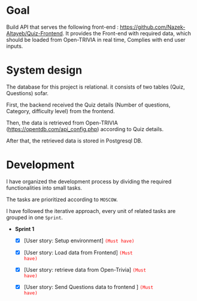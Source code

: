 # Goal

Build API that serves the following front-end : https://github.com/Nazek-Altayeb/Quiz-Frontend.
It provides the Front-end with required data, which should be loaded from Open-TRIVIA in real time, Complies with end user inputs.

# System design

The database for this project is relational. it consists of two tables (Quiz, Questions) sofar.

First, the backend received the Quiz details (Number of questions, Category, difficulty level) from the frontend.

Then, the data is retrieved from Open-TRIVIA (https://opentdb.com/api_config.php) according to Quiz details.

After that, the retrieved data is stored in Postgresql DB.


# Development

I have organized the development process by dividing the required functionalities into small tasks.

The tasks are prioritized according to `MOSCOW`.

I have followed the iterative approach, every unit of related tasks are grouped in one `Sprint`.

- **Sprint 1**
    - [x] [User story: Setup environment] <code style="color:red">(Must have)</code>
    - [x] [User story: Load data from Frontend] <code style="color:red">(Must have)</code>
    - [x] [User story: retrieve data from Open-Trivia] <code style="color:red">(Must have)</code>
    - [x] [User story: Send Questions data to frontend ] <code style="color:red">(Must have)</code>



